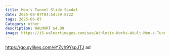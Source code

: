 ```yaml
---
title: Men’s Tunnel Slide Sandal
date: 2025-08-07T04:54:59.872Z
tags: 2025-06-07
Category: other
description: WALMART $4.99
image: https://i5.walmartimages.com/seo/Athletic-Works-Adult-Men-s-Tunnel-Slide-Sandal_290d5311-6738-4f1c-9552-df4c0618ebcb.724aa146f2a447821acf7130bd0d0cbb.jpeg?odnHeight=573&odnWidth=573&odnBg=FFFFFF
---
```

https://go.sylikes.com/eYZvh9YspJTJ ad